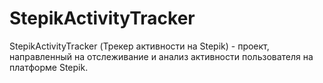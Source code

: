 # StepikActivityTracker
StepikActivityTracker (Трекер активности на Stepik) - проект, направленный на отслеживание и анализ активности пользователя на платформе Stepik.
